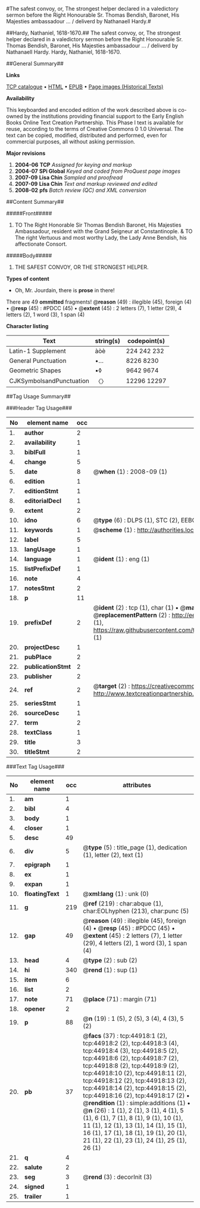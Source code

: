 #The safest convoy, or, The strongest helper declared in a valedictory sermon before the Right Honourable Sr. Thomas Bendish, Baronet, His Majesties ambassadour ... / deliverd by Nathanaell Hardy.#

##Hardy, Nathaniel, 1618-1670.##
The safest convoy, or, The strongest helper declared in a valedictory sermon before the Right Honourable Sr. Thomas Bendish, Baronet, His Majesties ambassadour ... / deliverd by Nathanaell Hardy.
Hardy, Nathaniel, 1618-1670.

##General Summary##

**Links**

[TCP catalogue](http://www.ota.ox.ac.uk/tcp/)  • 
[HTML](http://tei.it.ox.ac.uk/tcp/Texts-HTML/free/A45/A45566.html)  • 
[EPUB](http://tei.it.ox.ac.uk/tcp/Texts-EPUB/free/A45/A45566.epub) • 
[Page images (Historical Texts)](https://data.historicaltexts.jisc.ac.uk/view?pubId=eebo-10334390e&pageId=eebo-10334390e-44918-1)

**Availability**

This keyboarded and encoded edition of the
	       work described above is co-owned by the institutions
	       providing financial support to the Early English Books
	       Online Text Creation Partnership. This Phase I text is
	       available for reuse, according to the terms of Creative
	       Commons 0 1.0 Universal. The text can be copied,
	       modified, distributed and performed, even for
	       commercial purposes, all without asking permission.

**Major revisions**

1. __2004-06__ __TCP__ *Assigned for keying and markup*
1. __2004-07__ __SPi Global__ *Keyed and coded from ProQuest page images*
1. __2007-09__ __Lisa Chin__ *Sampled and proofread*
1. __2007-09__ __Lisa Chin__ *Text and markup reviewed and edited*
1. __2008-02__ __pfs__ *Batch review (QC) and XML conversion*

##Content Summary##

#####Front#####

1. TO The Right Honorable Sir Thomas Bendish Baronet, His Majesties Ambassadour, resident with the Grand Seigneur at Constantinople. & TO The right Vertuous and most worthy Lady, the Lady Anne Bendish, his affectionate Consort.

#####Body#####

1. THE SAFEST CONVOY, OR THE STRONGEST HELPER.

**Types of content**

  * Oh, Mr. Jourdain, there is **prose** in there!

There are 49 **ommitted** fragments! 
 @__reason__ (49) : illegible (45), foreign (4)  •  @__resp__ (45) : #PDCC (45)  •  @__extent__ (45) : 2 letters (7), 1 letter (29), 4 letters (2), 1 word (3), 1 span (4)

**Character listing**


|Text|string(s)|codepoint(s)|
|---|---|---|
|Latin-1 Supplement|àòè|224 242 232|
|General Punctuation|•…|8226 8230|
|Geometric Shapes|▪◊|9642 9674|
|CJKSymbolsandPunctuation|〈〉|12296 12297|

##Tag Usage Summary##

###Header Tag Usage###

|No|element name|occ|attributes|
|---|---|---|---|
|1.|__author__|2||
|2.|__availability__|1||
|3.|__biblFull__|1||
|4.|__change__|5||
|5.|__date__|8| @__when__ (1) : 2008-09 (1)|
|6.|__edition__|1||
|7.|__editionStmt__|1||
|8.|__editorialDecl__|1||
|9.|__extent__|2||
|10.|__idno__|6| @__type__ (6) : DLPS (1), STC (2), EEBO-CITATION (1), OCLC (1), VID (1)|
|11.|__keywords__|1| @__scheme__ (1) : http://authorities.loc.gov/ (1)|
|12.|__label__|5||
|13.|__langUsage__|1||
|14.|__language__|1| @__ident__ (1) : eng (1)|
|15.|__listPrefixDef__|1||
|16.|__note__|4||
|17.|__notesStmt__|2||
|18.|__p__|11||
|19.|__prefixDef__|2| @__ident__ (2) : tcp (1), char (1)  •  @__matchPattern__ (2) : ([0-9\-]+):([0-9IVX]+) (1), (.+) (1)  •  @__replacementPattern__ (2) : http://eebo.chadwyck.com/downloadtiff?vid=$1&page=$2 (1), https://raw.githubusercontent.com/textcreationpartnership/Texts/master/tcpchars.xml#$1 (1)|
|20.|__projectDesc__|1||
|21.|__pubPlace__|2||
|22.|__publicationStmt__|2||
|23.|__publisher__|2||
|24.|__ref__|2| @__target__ (2) : https://creativecommons.org/publicdomain/zero/1.0/ (1), http://www.textcreationpartnership.org/docs/. (1)|
|25.|__seriesStmt__|1||
|26.|__sourceDesc__|1||
|27.|__term__|2||
|28.|__textClass__|1||
|29.|__title__|3||
|30.|__titleStmt__|2||


###Text Tag Usage###

|No|element name|occ|attributes|
|---|---|---|---|
|1.|__am__|1||
|2.|__bibl__|4||
|3.|__body__|1||
|4.|__closer__|1||
|5.|__desc__|49||
|6.|__div__|5| @__type__ (5) : title_page (1), dedication (1), letter (2), text (1)|
|7.|__epigraph__|1||
|8.|__ex__|1||
|9.|__expan__|1||
|10.|__floatingText__|1| @__xml:lang__ (1) : unk (0)|
|11.|__g__|219| @__ref__ (219) : char:abque (1), char:EOLhyphen (213), char:punc (5)|
|12.|__gap__|49| @__reason__ (49) : illegible (45), foreign (4)  •  @__resp__ (45) : #PDCC (45)  •  @__extent__ (45) : 2 letters (7), 1 letter (29), 4 letters (2), 1 word (3), 1 span (4)|
|13.|__head__|4| @__type__ (2) : sub (2)|
|14.|__hi__|340| @__rend__ (1) : sup (1)|
|15.|__item__|6||
|16.|__list__|2||
|17.|__note__|71| @__place__ (71) : margin (71)|
|18.|__opener__|2||
|19.|__p__|88| @__n__ (19) : 1 (5), 2 (5), 3 (4), 4 (3), 5 (2)|
|20.|__pb__|37| @__facs__ (37) : tcp:44918:1 (2), tcp:44918:2 (2), tcp:44918:3 (4), tcp:44918:4 (3), tcp:44918:5 (2), tcp:44918:6 (2), tcp:44918:7 (2), tcp:44918:8 (2), tcp:44918:9 (2), tcp:44918:10 (2), tcp:44918:11 (2), tcp:44918:12 (2), tcp:44918:13 (2), tcp:44918:14 (2), tcp:44918:15 (2), tcp:44918:16 (2), tcp:44918:17 (2)  •  @__rendition__ (1) : simple:additions (1)  •  @__n__ (26) : 1 (1), 2 (1), 3 (1), 4 (1), 5 (1), 6 (1), 7 (1), 8 (1), 9 (1), 10 (1), 11 (1), 12 (1), 13 (1), 14 (1), 15 (1), 16 (1), 17 (1), 18 (1), 19 (1), 20 (1), 21 (1), 22 (1), 23 (1), 24 (1), 25 (1), 26 (1)|
|21.|__q__|4||
|22.|__salute__|2||
|23.|__seg__|3| @__rend__ (3) : decorInit (3)|
|24.|__signed__|1||
|25.|__trailer__|1||
